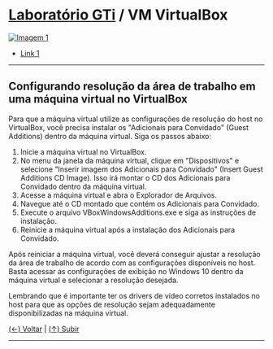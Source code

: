 # [Laboratório GTi](https://github.com/systemboys/GTi_Laboratory#laborat%C3%B3rio-gti "Laboratório GTi") / VM VirtualBox

[![Imagem 1](https://site.com/img/exemplo.png "Imagem 1")](http://link.com "Imagem 1")

- [Link 1](https://site.com#anchor-link-1 "Link 1")

---

## Configurando resolução da área de trabalho em uma máquina virtual no VirtualBox

Para que a máquina virtual utilize as configurações de resolução do host no VirtualBox, você precisa instalar os "Adicionais para Convidado" (Guest Additions) dentro da máquina virtual. Siga os passos abaixo:

1. Inicie a máquina virtual no VirtualBox.
2. No menu da janela da máquina virtual, clique em "Dispositivos" e selecione "Inserir imagem dos Adicionais para Convidado" (Insert Guest Additions CD Image). Isso irá montar o CD dos Adicionais para Convidado dentro da máquina virtual.
3. Acesse a máquina virtual e abra o Explorador de Arquivos.
4. Navegue até o CD montado que contém os Adicionais para Convidado.
5. Execute o arquivo VBoxWindowsAdditions.exe e siga as instruções de instalação.
6. Reinicie a máquina virtual após a instalação dos Adicionais para Convidado.

Após reiniciar a máquina virtual, você deverá conseguir ajustar a resolução da área de trabalho de acordo com as configurações disponíveis no host. Basta acessar as configurações de exibição no Windows 10 dentro da máquina virtual e selecionar a resolução desejada.

Lembrando que é importante ter os drivers de vídeo corretos instalados no host para que as opções de resolução sejam adequadamente disponibilizadas na máquina virtual.

[(&larr;) Voltar](https://github.com/systemboys/GTi_Laboratory#laborat%C3%B3rio-gti "Voltar ao Sumário") | 
[(&uarr;) Subir](#assunto "Subir para o topo")

---